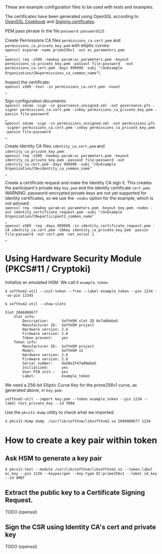 These are example configuration files to be used with tests and examples.

The certificates have been generated using OpenSSL according to [OpenSSL Cookbook](https://www.feistyduck.com/library/openssl-cookbook/online/) and [Signing certificates](https://www.ibm.com/docs/en/license-metric-tool?topic=certificate-step-2-signing-certificates).

PEM pass phrase in the file `password`: `password123` 

Create Permissions CA files `permissions_ca.cert.pem` and `permissions_ca_private_key.pem` with elliptic curves:\
`openssl ecparam -name prime256v1 -out ec_parameters.pem`\
_\
`openssl req -x509 -newkey param:ec_parameters.pem -keyout permissions_ca_private_key.pem -passout file:password  -out permissions_ca.cert.pem -days 999999 -subj "/O=Example Organization/CN=permissions_ca_common_name"`\


Inspect the certificate:\
`openssl x509 -text -in permissions_ca.cert.pem -noout`\
_

Sign configuration documents:\
`openssl smime -sign -in governance_unsigned.xml -out governance.p7s -signer permissions_ca.cert.pem -inkey permissions_ca_private_key.pem -passin file:password`\
_\
`openssl smime -sign -in permissions_unsigned.xml -out permissions.p7s -signer permissions_ca.cert.pem -inkey permissions_ca_private_key.pem -passin file:password`\
_


Create Identity CA files `identity_ca.cert.pem` and `identity_ca_private_key.pem`:\
`openssl req -x509 -newkey param:ec_parameters.pem -keyout identity_ca_private_key.pem -passout file:password -out identity_ca.cert.pem -days 999999 -subj "/O=Example Organization/CN=identity_ca_common_name"`\
_


Create a certificate request and make the Identity CA sign it. This creates the participant's private key `key.pem` and the identity certificate `cert.pem`. WARNING: password-encrypted private keys are not yet supported for identity certificates, so we use the `-nodes` option for the example, which is not advised:\
`openssl req -newkey param:ec_parameters.pem -keyout key.pem -nodes -out identity_certificate_request.pem -subj "/O=Example Organization/CN=participant1_common_name"`\
_\
`openssl x509 -req -days 999999 -in identity_certificate_request.pem -CA identity_ca.cert.pem -CAkey identity_ca_private_key.pem -passin file:password -out cert.pem -set_serial 1`\
_



# Using Hardware Security Module (PKCS#11 / Cryptoki)

Initialize an emulated HSM. We call it `example_token`

`$ softhsm2-util --init-token --free --label example_token --pin 1234 --so-pin 12345`


`$ softhsm2-util --show-slots`

```
Slot 2046880677
    Slot info:
        Description:      SoftHSM slot ID 0x7a00eba5                            
        Manufacturer ID:  SoftHSM project
        Hardware version: 2.6
        Firmware version: 2.6
        Token present:    yes
    Token info:
        Manufacturer ID:  SoftHSM project
        Model:            SoftHSM v2
        Hardware version: 2.6
        Firmware version: 2.6
        Serial number:    da58e2f47a00eba5
        Initialized:      yes
        User PIN init.:   yes
        Label:            example_token

```

We need a 256-bit Elliptic Curve Key for the prime256v1 curve, as generated above, in `key.pem`.

`softhsm2-util --import key.pem --token example_token --pin 1234 --label test_private_key --id f00d`

Use the `pkcs11-dump` utility to check what we imported:

```$ pkcs11-dump dump  /usr/lib/softhsm/libsofthsm2.so 2046880677 1234```


# How to create a key pair within token

## Ask HSM to generate a key pair

`$ pkcs11-tool --module /usr/lib/softhsm/libsofthsm2.so --token-label ec_key --pin 1234 --keypairgen --key-type EC:prime256v1 --label id_key --id d00f`

## Extract the public key to a Certificate Signing Request.

TODO (openssl)

## Sign the CSR using Identity CA's cert and private key

TODO (openssl)


